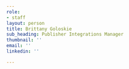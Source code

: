 ```yaml
---
role:
- staff
layout: person
title: Brittany Goloskie
sub_heading: Publisher Integrations Manager
thumbnail: ''
email: ''
linkedin: ''

---
```

